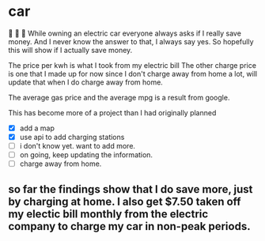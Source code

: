 # car
:battery: :blue_car: :battery: 
While owning an electric car everyone always asks if I really save money. And I never know the answer to that, I always say yes. So hopefully this will show if I actually save money.

The price per kwh is what I took from my electric bill
The other charge price is one that I made up for now since I don't charge away from home a lot, will update that when I do charge away from home.

The average gas price and the average mpg is a result from google. 

This has become more of a project than I had originally planned

- [x] add a map
- [x] use api to add charging stations
- [ ] i don't know yet. want to add more.
- [ ] on going, keep updating the information.
- [ ] charge away from home.

## so far the findings show that I do save more, just by charging at home. I also get $7.50 taken off my electic bill monthly from the electric company to charge my car in non-peak periods. 